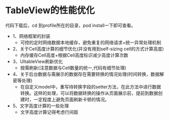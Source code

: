 # TableView的性能优化
  代码下载后，cd 到profile所在的目录，pod install一下即可查看。
- 1、网络框架的封装
    - 可控的定时网络数据本地缓存，避免重复的网络请求+统一异常处理机制
- 2、关于Cell高度计算的细节优化(并没有用到self-sizing cell的方式计算高度)
    - 内存缓存Cell高度+根据Cell高度标识减少高度计算次数
- 3、UItableView刷新优化
    - 按需刷新(注意数据与Cell数量的统一,代码有细节处理)
- 4、关于后台数据与需展示的数据存在需要转换的情况处理(时间转换，数据解密等处理)
    - 在自定义model中，重写待转换字段的setter方法，在此方法中进行数据转换。这样的处理，可以将数据转换的操作从页面展示前，提前到数据创建时，一定程度上避免页面刷新卡顿的情况。
- 5、文字高度计算的一些处理
    - 文字高度计算记得考虑行间距
